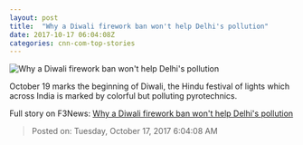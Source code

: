 ```yaml
---
layout: post
title:  "Why a Diwali firework ban won't help Delhi's pollution"
date: 2017-10-17 06:04:08Z
categories: cnn-com-top-stories
---
```


![Why a Diwali firework ban won't help Delhi's pollution](http://cdn.cnn.com/cnnnext/dam/assets/161031104238-01-diwali-smog-delhi-super-tease.jpg)

October 19 marks the beginning of Diwali, the Hindu festival of lights which across India is marked by colorful but polluting pyrotechnics.


Full story on F3News: [Why a Diwali firework ban won't help Delhi's pollution](http://www.f3nws.com/n/YDnxWJ)

> Posted on: Tuesday, October 17, 2017 6:04:08 AM
